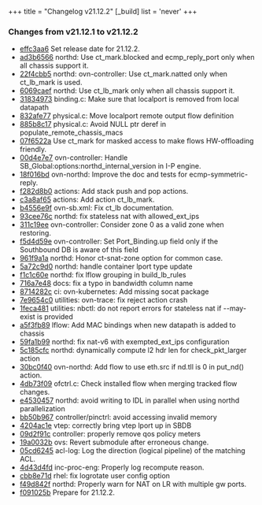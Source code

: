 +++
title = "Changelog v21.12.2"
[_build]
  list = 'never'
+++

### Changes from v21.12.1 to v21.12.2

- [effc3aa6](https://github.com/ovn-org/ovn/commit/effc3aa676c7bc2f204dda74410e05ea9c6fa9b4) Set release date for 21.12.2.
- [ad3b6566](https://github.com/ovn-org/ovn/commit/ad3b6566bccfb6bc2341fe215be6fb83748434fe) northd: Use ct_mark.blocked and ecmp_reply_port only when all chassis support it.
- [22f4cbb5](https://github.com/ovn-org/ovn/commit/22f4cbb55131a453d3e23c86c3613b948a9f835d) northd: ovn-controller: Use ct_mark.natted only when ct_lb_mark is used.
- [6069caef](https://github.com/ovn-org/ovn/commit/6069caef46a36e8c12b7fbc01f40841db5a17c4b) northd: Use ct_lb_mark only when all chassis support it.
- [31834973](https://github.com/ovn-org/ovn/commit/31834973214431fd658f9b2eb2102399afee2d3f) binding.c: Make sure that localport is removed from local datapath
- [832afe77](https://github.com/ovn-org/ovn/commit/832afe772d2585c14db86a640bb2dd55b9958bde) physical.c: Move localport remote output flow definition
- [885b8c17](https://github.com/ovn-org/ovn/commit/885b8c176af5305d035591b0f371220d45820a13) physical.c: Avoid NULL ptr deref in populate_remote_chassis_macs
- [07f6522a](https://github.com/ovn-org/ovn/commit/07f6522a4c98bc393b7495724d133485809143f3) Use ct_mark for masked access to make flows HW-offloading friendly.
- [00d4e7e7](https://github.com/ovn-org/ovn/commit/00d4e7e70bb07b461e3a1b0eb2c20e12b175e0b1) ovn-controller: Handle SB_Global:options:northd_internal_version in I-P engine.
- [18f016bd](https://github.com/ovn-org/ovn/commit/18f016bd7a203419adba4e1ee8753d93978a81be) ovn-northd: Improve the doc and tests for ecmp-symmetric-reply.
- [f282d8b0](https://github.com/ovn-org/ovn/commit/f282d8b0a4f1e587755b7214325669f626af8748) actions: Add stack push and pop actions.
- [c3a8af65](https://github.com/ovn-org/ovn/commit/c3a8af65541b8aefebe6ff0d140f7a49c29316dc) actions: Add action ct_lb_mark.
- [b4556e9f](https://github.com/ovn-org/ovn/commit/b4556e9f9db30290e4a2a65128e4c51dc2d07482) ovn-sb.xml: Fix ct_lb documentation.
- [93cee76c](https://github.com/ovn-org/ovn/commit/93cee76c74bc03a498dabee5d853e572a70c6d41) northd: fix stateless nat with allowed_ext_ips
- [311c19ee](https://github.com/ovn-org/ovn/commit/311c19ee758dc3e7778ed233572703262ecd94fb) ovn-controller: Consider zone 0 as a valid zone when restoring.
- [f5d4d59e](https://github.com/ovn-org/ovn/commit/f5d4d59ed3488cc296e0b9b2a860ce28f99f5cb0) ovn-controller: Set Port_Binding.up field only if the Southbound DB is aware of this field
- [961f9a1a](https://github.com/ovn-org/ovn/commit/961f9a1afd08641ecdcbb874a5269d0834e067b8) northd: Honor ct-snat-zone option for common case.
- [5a72c9d0](https://github.com/ovn-org/ovn/commit/5a72c9d0512bed484e35af5c9f4a2efdf860001c) northd: handle container lport type update
- [f1c1c60e](https://github.com/ovn-org/ovn/commit/f1c1c60e27639dcbaef9dd27ae32be6bad04106d) northd: fix lflow grouping in build_lb_rules
- [716a7e48](https://github.com/ovn-org/ovn/commit/716a7e483bb143f1ff4b1bcddf16f79a05207a77) docs: fix a typo in bandwidth column name
- [8714282c](https://github.com/ovn-org/ovn/commit/8714282cce4c18ec1476b1d6b204289fd153955a) ci: ovn-kubernetes: Add missing socat package
- [7e9654c0](https://github.com/ovn-org/ovn/commit/7e9654c03fbb1ac820079afdd6e8d6292435225d) utilities: ovn-trace: fix reject action crash
- [1feca481](https://github.com/ovn-org/ovn/commit/1feca481e0113b2521ee343868b8c9d3af1b4fd0) utilities: nbctl: do not report errors for stateless nat if --may-exist is provided
- [a5f3fb89](https://github.com/ovn-org/ovn/commit/a5f3fb891cd255124581eab858cdd779d686e282) lflow: Add MAC bindings when new datapath is added to chassis
- [59fa1b99](https://github.com/ovn-org/ovn/commit/59fa1b99a6d1c42ed49a077f8be60041aae72a84) northd: fix nat-v6 with exempted_ext_ips configuration
- [5c185cfc](https://github.com/ovn-org/ovn/commit/5c185cfcf9c8fac03c42f1248f3e5e4caa74c77a) northd: dynamically compute l2 hdr len for check_pkt_larger action
- [30bc0f40](https://github.com/ovn-org/ovn/commit/30bc0f402ef89b5383c0a0a679df51206e488f64) ovn-northd: Add flow to use eth.src if nd.tll is 0 in put_nd() action.
- [4db73f09](https://github.com/ovn-org/ovn/commit/4db73f09c5a1a2abcc468dff9c65ecb7e716102e) ofctrl.c: Check installed flow when merging tracked flow changes.
- [e4530457](https://github.com/ovn-org/ovn/commit/e4530457b3935d9fda10fbf2d9352db921396b6c) northd: avoid writing to IDL in parallel when using northd parallelization
- [bb50b967](https://github.com/ovn-org/ovn/commit/bb50b967c1778cc6469761bb10b459bdb989f7e1) controller/pinctrl: avoid accessing invalid memory
- [4204ac1e](https://github.com/ovn-org/ovn/commit/4204ac1ef4b47540398a51d2db258c2d5533478d) vtep: correctly bring vtep lport up in SBDB
- [09d2f91c](https://github.com/ovn-org/ovn/commit/09d2f91c3579a9fa1ea2a57f7cab4a2489563248) controller: properly remove qos policy meters
- [19a0032b](https://github.com/ovn-org/ovn/commit/19a0032b60326e0c1be810d7d3a9b4cb55ebe069) ovs: Revert submodule after erroneous change.
- [05cd6245](https://github.com/ovn-org/ovn/commit/05cd6245db39baf750bd58d9eefd581ccf9c6418) acl-log: Log the direction (logical pipeline) of the matching ACL.
- [4d43d4fd](https://github.com/ovn-org/ovn/commit/4d43d4fdb9d5e515a9fe1d37e1620b32685a3c47) inc-proc-eng: Properly log recompute reason.
- [cbb8e71d](https://github.com/ovn-org/ovn/commit/cbb8e71dca93a9a0d2bcfb531fb234b04d0f2b58) rhel: fix logrotate user config option
- [f49d842f](https://github.com/ovn-org/ovn/commit/f49d842fc75f7a833157e70d97991ff7c6fb5307) northd: Properly warn for NAT on LR with multiple gw ports.
- [f091025b](https://github.com/ovn-org/ovn/commit/f091025ba3a38a0d9046214d046b9f09fdeb28e5) Prepare for 21.12.2.